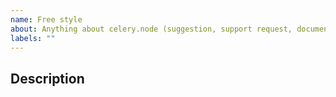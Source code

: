 ```yaml
---
name: Free style
about: Anything about celery.node (suggestion, support request, document, etc.)
labels: ""
---
```

<!--
Please say anything for improving celery.node :)
-->
## Description